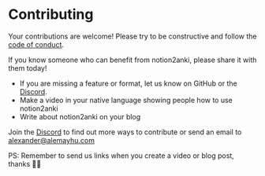 # Contributing

Your contributions are welcome! Please try to be constructive and follow the [code of conduct](./CODE_OF_CONDUCT.md).

If you know someone who can benefit from notion2anki, please share it with them today!

- If you are missing a feature or format, let us know on GitHub or the [Discord](https://discord.gg/PSKC3uS).
- Make a video in your native language showing people how to use notion2anki
- Write about notion2anki on your blog

Join the [Discord](https://discord.gg/PSKC3uS) to find out more ways to contribute or send an email to [alexander@alemayhu.com](mailto:alexander@alemayhu.com)

PS: Remember to send us links when you create a video or blog post, thanks 🙏🏾
